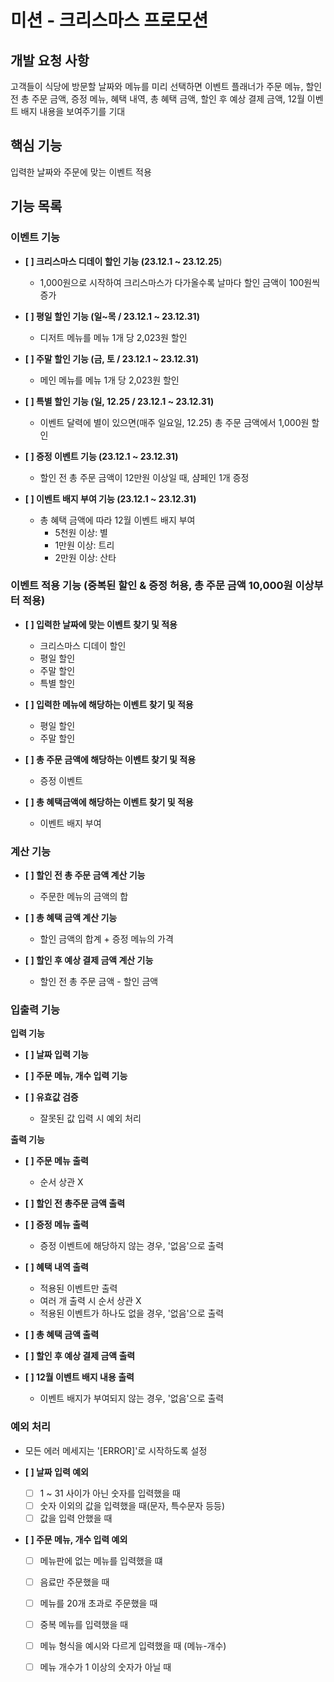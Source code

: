 # 미션 - 크리스마스 프로모션

## 개발 요청 사항
고객들이 식당에 방문할 날짜와 메뉴를 미리 선택하면 이벤트 플래너가 주문 메뉴, 할인 전 총 주문 금액, 증정 메뉴, 혜택 내역, 총 혜택 금액, 할인 후 예상 결제 금액, 12월 이벤트 배지 내용을 보여주기를 기대

## 핵심 기능
입력한 날짜와 주문에 맞는 이벤트 적용


## 기능 목록

### 이벤트 기능
- **[ ] 크리스마스 디데이 할인 기능 (23.12.1 ~ 23.12.25**)
  - 1,000원으로 시작하여 크리스마스가 다가올수록 날마다 할인 금액이 100원씩 증가

- **[ ] 평일 할인 기능 (일~목 / 23.12.1 ~ 23.12.31)**
  - 디저트 메뉴를 메뉴 1개 당 2,023원 할인

- **[ ] 주말 할인 기능 (금, 토 / 23.12.1 ~ 23.12.31)**
  - 메인 메뉴를 메뉴 1개 당 2,023원 할인

- **[ ] 특별 할인 기능 (일, 12.25 / 23.12.1 ~ 23.12.31)**
  - 이벤트 달력에 별이 있으면(매주 일요일, 12.25) 총 주문 금액에서 1,000원 할인

- **[ ] 증정 이벤트 기능 (23.12.1 ~ 23.12.31)**
  - 할인 전 총 주문 금액이 12만원 이상일 때, 샴페인 1개 증정

- **[ ] 이벤트 배지 부여 기능 (23.12.1 ~ 23.12.31)**
  - 총 혜택 금액에 따라 12월 이벤트 배지 부여
    - 5천원 이상: 별
    - 1만원 이상: 트리
    - 2만원 이상: 산타

### 이벤트 적용 기능 (중복된 할인 & 증정 허용, 총 주문 금액 10,000원 이상부터 적용)
- **[ ] 입력한 날짜에 맞는 이벤트 찾기 및 적용**
  - 크리스마스 디데이 할인
  - 평일 할인
  - 주말 할인
  - 특별 할인

- **[ ] 입력한 메뉴에 해당하는 이벤트 찾기 및 적용**
  - 평일 할인
  - 주말 할인

- **[ ] 총 주문 금액에 해당하는 이벤트 찾기 및 적용**
  - 증정 이벤트

- **[ ] 총 혜택금액에 해당하는 이벤트 찾기 및 적용**
  - 이벤트 배지 부여

### 계산 기능

- **[ ] 할인 전 총 주문 금액 계산 기능**
  - 주문한 메뉴의 금액의 합

- **[ ] 총 혜택 금액 계산 기능**
  - 할인 금액의 합계 + 증정 메뉴의 가격

- **[ ] 할인 후 예상 결제 금액 계산 기능**
  - 할인 전 총 주문 금액 - 할인 금액
  

### 입출력 기능

**입력 기능**
- **[ ] 날짜 입력 기능**

-  **[ ] 주문 메뉴, 개수 입력 기능**

- **[ ] 유효값 검증**
  - 잘못된 값 입력 시 예외 처리

**출력 기능**
- **[ ] 주문 메뉴 출력**
  - 순서 상관 X

- **[ ] 할인 전 총주문 금액 출력**

- **[ ] 증정 메뉴 출력**  
  - 증정 이벤트에 해당하지 않는 경우, '없음'으로 출력

- **[ ] 혜택 내역 출력**
  - 적용된 이벤트만 출력
  - 여러 개 출력 시 순서 상관 X
  - 적용된 이벤트가 하나도 없을 경우, '없음'으로 출력

- **[ ] 총 혜택 금액 출력**

- **[ ] 할인 후 예상 결제 금액 출력**

- **[ ] 12월 이벤트 배지 내용 출력**
  - 이벤트 배지가 부여되지 않는 경우, '없음'으로 출력

### 예외 처리
- 모든 에러 메세지는 '[ERROR]'로 시작하도록 설정

- **[ ] 날짜 입력 예외**
  - [ ] 1 ~ 31 사이가 아닌 숫자를 입력했을 때
  - [ ] 숫자 이외의 값을 입력했을 때(문자, 특수문자 등등)
  - [ ] 값을 입력 안했을 때

- **[ ] 주문 메뉴, 개수 입력 예외**
  - [ ] 메뉴판에 없는 메뉴를 입력했을 떄
  - [ ] 음료만 주문했을 때
  - [ ] 메뉴를 20개 초과로 주문했을 때
  - [ ] 중복 메뉴를 입력했을 때
  - [ ] 메뉴 형식을 예시와 다르게 입력했을 때 (메뉴-개수)
  - [ ] 메뉴 개수가 1 이상의 숫자가 아닐 때

